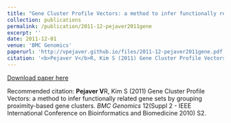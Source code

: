 ```yaml
---
title: "Gene Cluster Profile Vectors: a method to infer functionally related gene sets by grouping proximity-based gene clusters"
collection: publications
permalink: /publication/2011-12-pejaver2011gene
excerpt: ''
date: 2011-12-01
venue: 'BMC Genomics'
paperurl: 'http://vpejaver.github.io/files/2011-12-pejaver2011gene.pdf'
citation: '<b>Pejaver V</b>R, Kim S (2011) Gene Cluster Profile Vectors: a method to infer functionally related gene sets by grouping proximity-based gene clusters. <i>BMC Genomics</i> 12(Suppl 2 - IEEE International Conference on Bioinformatics and Biomedicine 2010) S2.'
---
```

[Download paper here](http://vpejaver.github.io/files/2011-12-pejaver2011gene.pdf)

Recommended citation: <b>Pejaver V</b>R, Kim S (2011) Gene Cluster Profile Vectors: a method to infer functionally related gene sets by grouping proximity-based gene clusters. <i>BMC Genomics</i> 12(Suppl 2 - IEEE International Conference on Bioinformatics and Biomedicine 2010) S2.
